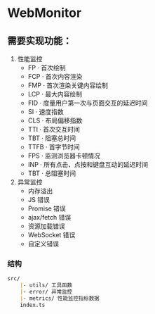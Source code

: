 # WebMonitor

[//]: # "## Installation"

[//]: #

[//]: # "### Using Yarn or NPM"

[//]: #

[//]: # "```sh"

[//]: # "$ yarn add --dev @WebGuardMonitor/WebMonitor"

[//]: # "```"

[//]: #

[//]: # "or"

[//]: #

[//]: # "```sh"

[//]: # "$ npm install @WebGuardMonitor/WebMonitor"

[//]: # "```"

[//]: #

[//]: # "### Usage ###"

[//]: #

[//]: # "```javascript"

[//]: # "import {initMonitor} from '@WebGuardMonitor/WebMonitor';"

[//]: #

[//]: # "initMonitor()"

[//]: # "```"

[//]: #

[//]: # "### In a Browser"

[//]: #

[//]: # "```html"

[//]: #

[//]: # '<script src="../node_modules/@WebGuardMonitor/WebMonitor/dist/webguard.min.js"></script>'

[//]: # "```"

## 需要实现功能：

1. 性能监控
    - FP · 首次绘制
    - FCP · 首次内容渲染
    - FMP · 首次渲染关键内容绘制
    - LCP · 最大内容绘制
    - FID · 度量用户第一次与页面交互的延迟时间
    - SI · 速度指数
    - CLS · 布局偏移指数
    - TTI · 首次交互时间
    - TBT · 阻塞总时间
    - TTFB · 首字节时间
    - FPS · 监测浏览器卡顿情况
    - INP · 所有点击、点按和键盘互动的延迟时间
    - TBT · 总阻塞时间
2. 异常监控
    - 内存溢出
    - JS 错误
    - Promise 错误
    - ajax/fetch 错误
    - 资源加载错误
    - WebSocket 错误
    - 自定义错误

### 结构

```markdown
src/
    |- utils/ 工具函数
    |- error/ 异常监控
    |- metrics/ 性能监控指标数据
    index.ts
```